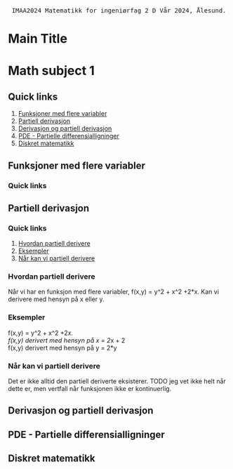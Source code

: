 <pre> IMAA2024 Matematikk for ingeniørfag 2 D Vår 2024, Ålesund. </pre>

# Main Title
# Math subject 1

## Quick links
1. [Funksjoner med flere variabler](#funksjoner-med-flere-variabler)
2. [Partiell derivasjon](#partiell-derivasjon)
3. [Derivasjon og partiell derivasjon](#derivasjon-og-partiell-derivasjon)
4. [PDE - Partielle differensialligninger](#pde---partielle-differensialligninger)
5. [Diskret matematikk](#diskret-matematikk)


## Funksjoner med flere variabler

### Quick links

## Partiell derivasjon  

### Quick links
1. [Hvordan partiell derivere](#hvordan-partiell-derivere)
2. [Eksempler](#eksempler)
3. [Når kan vi partiell derivere](#når-kan-vi-partiell-derivere)


### Hvordan partiell derivere
Når vi har en funksjon med flere variabler, f(x,y) = y^2 + x^2 +2*x.
Kan vi derivere med hensyn på x eller y.

### Eksempler 

f(x,y) = y^2 + x^2 +2*x.\
f(x,y) derivert med hensyn på x = 2*x + 2\
f(x,y) derivert med hensyn på y = 2*y

### Når kan vi partiell derivere

Det er ikke alltid den partiell deriverte eksisterer. TODO jeg vet ikke helt når dette er, men vertfall når funksjonen ikke er kontinuerlig.

## Derivasjon og partiell derivasjon

## PDE - Partielle differensialligninger

## Diskret matematikk

